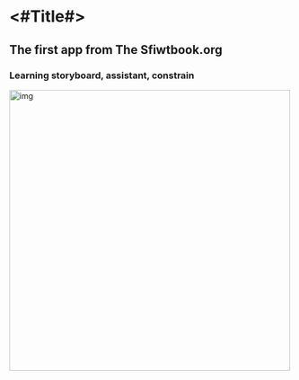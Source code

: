 #  <#Title#>
## The first app from The Sfiwtbook.org
### Learning storyboard, assistant, constrain

<img src="MyDaysApp/ScreeniPhone14.png" alt="img" width="500"/>

